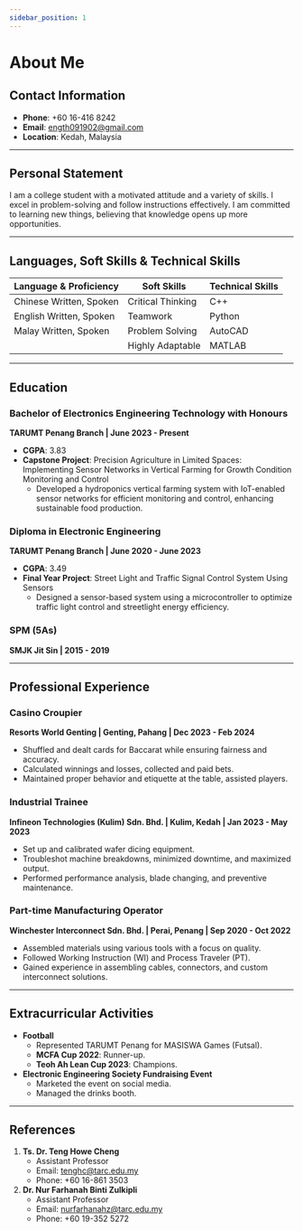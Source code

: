 ```yaml
---
sidebar_position: 1
---
```


# About Me

## Contact Information

- **Phone**: +60 16-416 8242  
- **Email**: ength091902@gmail.com  
- **Location**: Kedah, Malaysia

---

## Personal Statement

I am a college student with a motivated attitude and a variety of skills. I excel in problem-solving and follow instructions effectively. I am committed to learning new things, believing that knowledge opens up more opportunities.

---

## Languages, Soft Skills & Technical Skills

| Language & Proficiency      | Soft Skills       | Technical Skills |
|-----------------------------|-------------------|------------------|
| Chinese   Written, Spoken   | Critical Thinking | C++              |
| English   Written, Spoken   | Teamwork          | Python           |
| Malay     Written, Spoken   | Problem Solving   | AutoCAD          |
|                             | Highly Adaptable  | MATLAB           |

---

## Education

### Bachelor of Electronics Engineering Technology with Honours  
**TARUMT Penang Branch | June 2023 - Present**  
- **CGPA**: 3.83  
- **Capstone Project**: Precision Agriculture in Limited Spaces: Implementing Sensor Networks in Vertical Farming for Growth Condition Monitoring and Control  
  - Developed a hydroponics vertical farming system with IoT-enabled sensor networks for efficient monitoring and control, enhancing sustainable food production.  

### Diploma in Electronic Engineering  
**TARUMT Penang Branch | June 2020 - June 2023**  
- **CGPA**: 3.49  
- **Final Year Project**: Street Light and Traffic Signal Control System Using Sensors  
  - Designed a sensor-based system using a microcontroller to optimize traffic light control and streetlight energy efficiency.  

### SPM (5As)  
**SMJK Jit Sin | 2015 - 2019**

---

## Professional Experience

### Casino Croupier  
**Resorts World Genting | Genting, Pahang | Dec 2023 - Feb 2024**  
- Shuffled and dealt cards for Baccarat while ensuring fairness and accuracy.  
- Calculated winnings and losses, collected and paid bets.  
- Maintained proper behavior and etiquette at the table, assisted players.  

### Industrial Trainee  
**Infineon Technologies (Kulim) Sdn. Bhd. | Kulim, Kedah | Jan 2023 - May 2023**  
- Set up and calibrated wafer dicing equipment.  
- Troubleshot machine breakdowns, minimized downtime, and maximized output.  
- Performed performance analysis, blade changing, and preventive maintenance.  

### Part-time Manufacturing Operator  
**Winchester Interconnect Sdn. Bhd. | Perai, Penang | Sep 2020 - Oct 2022**  
- Assembled materials using various tools with a focus on quality.  
- Followed Working Instruction (WI) and Process Traveler (PT).  
- Gained experience in assembling cables, connectors, and custom interconnect solutions.  

---

## Extracurricular Activities

- **Football**  
  - Represented TARUMT Penang for MASISWA Games (Futsal).  
  - **MCFA Cup 2022**: Runner-up.  
  - **Teoh Ah Lean Cup 2023**: Champions.  
- **Electronic Engineering Society Fundraising Event**  
  - Marketed the event on social media.  
  - Managed the drinks booth.  

---

## References

1. **Ts. Dr. Teng Howe Cheng**  
   - Assistant Professor  
   - Email: tenghc@tarc.edu.my  
   - Phone: +60 16-861 3503  
2. **Dr. Nur Farhanah Binti Zulkipli**  
   - Assistant Professor  
   - Email: nurfarhanahz@tarc.edu.my  
   - Phone: +60 19-352 5272  

